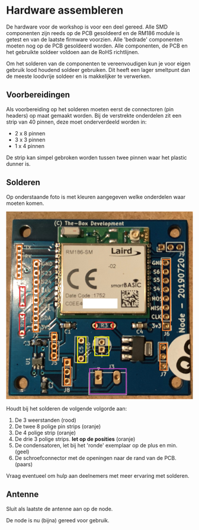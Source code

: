 # Hardware assembleren

De hardware voor de workshop is voor een deel gereed. Alle SMD componenten zijn reeds op de PCB gesoldeerd en de RM186 module is getest en van de laatste firmware voorzien. Alle 'bedrade' componenten moeten nog op de PCB gesoldeerd worden.
Alle componenten, de PCB en het gebruikte soldeer voldoen aan de RoHS richtlijnen.

Om het solderen van de componenten te vereenvoudigen kun je voor eigen gebruik lood houdend soldeer gebruiken. Dit heeft een lager smeltpunt dan de meeste loodvrije soldeer en is makkelijker te verwerken.

## Voorbereidingen
Als voorbereiding op het solderen moeten eerst de connectoren (pin headers) op maat gemaakt worden. Bij de verstrekte onderdelen zit een strip van 40 pinnen, deze moet onderverdeeld worden in:
- 2 x 8 pinnen
- 3 x 3 pinnen
- 1 x 4 pinnen

De strip kan simpel gebroken worden tussen twee pinnen waar het plastic dunner is.

## Solderen
Op onderstaande foto is met kleuren aangegeven welke onderdelen waar moeten komen.

![hardware](images/generic-node-screw.jpg)

Houdt bij het solderen de volgende volgorde aan:
1. De 3 weerstanden (rood)
1. De twee 8 polige pin strips (oranje)
1. De 4 polige strip (oranje)
1. De drie 3 polige strips. **let op de posities** (oranje)
1. De condensatoren, let bij het 'ronde' exemplaar op de plus en min. (geel)
1. De schroefconnector met de openingen naar de rand van de PCB. (paars)

Vraag eventueel om hulp aan deelnemers met meer ervaring met solderen.

## Antenne
Sluit als laatste de antenne aan op de node.

De node is nu (bijna) gereed voor gebruik.
